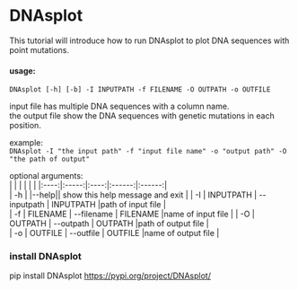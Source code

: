 # DNAsplot

This tutorial will introduce how to run DNAsplot to plot DNA sequences with point mutations.

#### usage: 
```DNAsplot [-h] [-b] -I INPUTPATH -f FILENAME -O OUTPATH -o OUTFILE``` 

input file has multiple DNA sequences with a column name.  
the output file show the DNA sequences with genetic mutations in each position. 

example:  
```DNAsplot -I "the input path" -f "input file name" -o "output path" -O "the path of output"```


optional arguments:  
|  |   |    |   |   |
|:----:|:-----:|:----:|:------:|:------:|  
| -h |  |--help|| show this help message and exit |
| -I | INPUTPATH  | --inputpath | INPUTPATH |path of input file  |  
| -f | FILENAME   | --filename    | FILENAME |name of input file |
| -O | OUTPATH    | --outpath |  OUTPATH |path of output file  |  
| -o | OUTFILE    | --outfile |  OUTFILE |name of output file  |

### install DNAsplot
pip install DNAsplot
https://pypi.org/project/DNAsplot/
